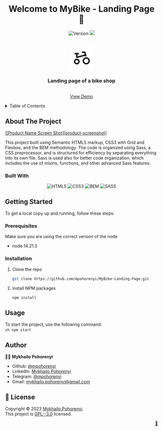 <h1 align="center">Welcome to MyBike - Landing Page 👋</h1>
<div align="center">
  <img alt="Version" src="https://img.shields.io/badge/version-1.0.0-blue.svg?cacheSeconds=2592000" />
  <img src="https://img.shields.io/badge/node-14.21.3-blue.svg" />
</div>

<a name="readme-top"></a>

<!-- PROJECT LOGO -->
<br />
<div align="center">
  <a href="https://github.com/mpohorenyi/MyBike-Landing-Page">
    <img src="src/images/icon/favicon.svg" alt="Logo" width="80" height="80">
  </a>

  <h3 align="center">Landing page of a bike shop</h3>

  <p align="center">
    <br />
    <a href="https://mpohorenyi.github.io/MyBike-Landing-Page/">View Demo</a>
  </p>
</div>

<!-- TABLE OF CONTENTS -->
<details>
  <summary>Table of Contents</summary>
  <ol>
    <li>
      <a href="#about-the-project">About The Project</a>
      <ul>
        <li><a href="#built-with">Built With</a></li>
      </ul>
    </li>
    <li>
      <a href="#getting-started">Getting Started</a>
      <ul>
        <li><a href="#prerequisites">Prerequisites</a></li>
        <li><a href="#installation">Installation</a></li>
      </ul>
    </li>
    <li><a href="#usage">Usage</a></li>
    <li><a href="#author">Author</a></li>
    <li><a href="#license">License</a></li>
  </ol>
</details>

<!-- ABOUT THE PROJECT -->
## About The Project

[![Product Name Screen Shot][product-screenshot]](https://example.com)

This project built using Semantic HTML5 markup, CSS3 with Grid and Flexbox, and the BEM methodology. The code is organized using Sass, a CSS preprocessor, and is structured for efficiency by separating everything into its own file. Sass is used also for better code organization, which includes the use of mixins, functions, and other advanced Sass features.

### Built With

<div align="center">

  ![HTML5](https://img.shields.io/badge/html5-%23E34F26.svg?style=for-the-badge&logo=html5&logoColor=white)
  ![CSS3](https://img.shields.io/badge/css3-%231572B6.svg?style=for-the-badge&logo=css3&logoColor=white)
  ![BEM](https://img.shields.io/badge/BEM-000000.svg?style=for-the-badge&logo=BEM&logoColor=white)
  ![SASS](https://img.shields.io/badge/SASS-hotpink.svg?style=for-the-badge&logo=SASS&logoColor=white)
</div>

<!-- GETTING STARTED -->
## Getting Started

To get a local copy up and running, follow these steps:

### Prerequisites

Make sure you are using the correct version of the node
* node 14.21.3

### Installation

1. Clone the repo
    ```sh
    git clone https://github.com/mpohorenyi/MyBike-Landing-Page.git
    ```
2. Install NPM packages
    ```sh
    npm install
    ```

<!-- USAGE EXAMPLES -->
## Usage

To start the project, use the following command: <br />
    ```sh
    npm start
    ```

## Author

👨‍💼 **Mykhailo Pohorenyi**

* Github: [@mpohorenyi](https://github.com/mpohorenyi)
* LinkedIn: [Mykhailo Pohorenyi](https://www.linkedin.com/in/mykhailo-pohorenyi/)
* Telegram: [@mpohorenyi](https://t.me/mpohorenyi)
* Gmail: mykhailo.pohorenyi@gmail.com

## 📝 License

Copyright © 2023 [Mykhailo Pohorenyi](https://github.com/mpohorenyi).<br />
This project is [GPL--3.0](https://github.com/mpohorenyi/MyBike-Landing-Page/blob/master/LICENSE) licensed.

<p align="right"><a href="#readme-top">🔼</a></p>
